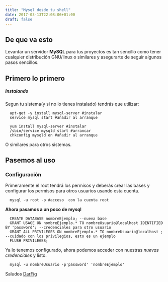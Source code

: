 ```yaml
---
title: "Mysql desde tu shell"
date: 2017-03-13T22:08:06+01:00
draft: false
---
```


## De que va esto

Levantar un servidor **MySQL** para tus proyectos es tan sencillo como tener cualquier distribución GNU/linux o similares y asegurarte de seguir algunos pasos sencillos.

<!--more-->

## Primero lo primero
##### **Instalando**

Segun tu sistema(y si no lo tienes instalado) tendrás que utilizar:

```shell
  apt-get -y install mysql-server #instalar
  service mysql start #añadir al arranque
```

```shell
  yum install mysql-server #instalar
  /sbin/service mysqld start #arrancar
  chkconfig mysqld on #añadir al arranque
```

O similares para otros sistemas.

## Pasemos al uso
### Configuración

Primeramente el root tendrá los permisos y deberás crear las bases y configurar los permisos para otros usuarios usando esta cuenta.

```shell
  mysql -u root -p #acceso  con la cuenta root
```

**Ahora pasamos a un poco de mysql**

```mysql
  CREATE DATABASE nombreEjemplo; --nueva base
  GRANT USAGE ON nombreEjemplo.* TO nombreUsuario@localhost IDENTIFIED BY 'password'; --credenciales para otro usuario
  GRANT ALL PRIVILEGES ON nombreEjemplo.* TO nombreUsuario@localhost ; --cuidado con los privilegios, esto es un ejemplo
  FLUSH PRIVILEGES;
```

Ya lo tenemos configurado, ahora podemos acceder con nuestras *nuevas credenciales* y listo.

```shell
  mysql -u nombreUsuario -p'password' 'nombreEjemplo'
```

Saludos
[DarFig](https://github.com/DarFig)
